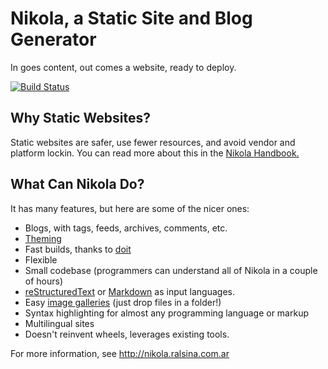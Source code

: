 Nikola, a Static Site and Blog Generator
========================================

In goes content, out comes a website, ready to deploy.

[![Build Status](https://travis-ci.org/ralsina/nikola.png)](https://travis-ci.org/ralsina/nikola)

Why Static Websites?
--------------------

Static websites are safer, use fewer resources, and avoid vendor and platform lockin.
You can read more about this in the [Nikola Handbook.](http://nikola.ralsina.com.ar/handbook.html#why-static)

What Can Nikola Do?
-------------------

It has many features, but here are some of the nicer ones:

* Blogs, with tags, feeds, archives, comments, etc.
* [Theming](http://nikola.ralsina.com.ar/theming.html)
* Fast builds, thanks to [doit](http://pydoit.org)
* Flexible
* Small codebase (programmers can understand all of Nikola in a couple of hours)
* [reStructuredText](http://nikola.ralsina.com.ar/quickstart.html) or [Markdown](http://daringfireball.net/projects/markdown) as input languages.
* Easy [image galleries](http://nikola.ralsina.com.ar/galleries/demo/) (just drop files in a folder!)
* Syntax highlighting for almost any programming language or markup
* Multilingual sites
* Doesn't reinvent wheels, leverages existing tools.

For more information, see http://nikola.ralsina.com.ar
